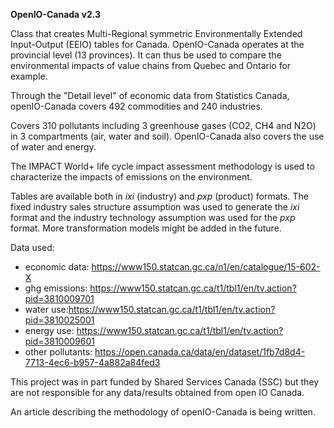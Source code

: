 **OpenIO-Canada v2.3**

Class that creates Multi-Regional symmetric Environmentally Extended Input-Output (EEIO) tables for Canada. OpenIO-Canada 
operates at the provincial level (13 provinces). It can thus be used to compare the environmental impacts of value chains from 
Quebec and Ontario for example.

Through the "Detail level" of economic data from Statistics Canada, openIO-Canada covers 492 commodities and 240 industries.

Covers 310 pollutants including 3 greenhouse gases (CO2, CH4 and N2O) in 3 compartments (air, water and soil). OpenIO-Canada 
also covers the use of water and energy.

The IMPACT World+ life cycle impact assessment methodology is used to characterize the impacts of emissions on the 
environment.

Tables are available both in _ixi_ (industry) and _pxp_ (product) formats.
The fixed industry sales structure assumption was used to generate the _ixi_ format and the industry technology 
assumption was used for the _pxp_ format. More transformation models might be added in the future.

Data used:
- economic data: https://www150.statcan.gc.ca/n1/en/catalogue/15-602-X
- ghg emissions: https://www150.statcan.gc.ca/t1/tbl1/en/tv.action?pid=3810009701
- water use:https://www150.statcan.gc.ca/t1/tbl1/en/tv.action?pid=3810025001
- energy use: https://www150.statcan.gc.ca/t1/tbl1/en/tv.action?pid=3810009601
- other pollutants: https://open.canada.ca/data/en/dataset/1fb7d8d4-7713-4ec6-b957-4a882a84fed3

This project was in part funded by Shared Services Canada (SSC) but they are not responsible for any data/results 
obtained from open IO Canada.

An article describing the methodology of openIO-Canada is being written.